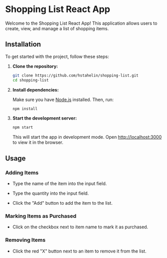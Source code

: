 # Shopping List React App

Welcome to the Shopping List React App! This application allows users to create, view, and manage a list of shopping items.

## Installation

To get started with the project, follow these steps:

1. **Clone the repository:**

   ```bash
   git clone https://github.com/hstahelin/shopping-list.git
   cd shopping-list
   ```

2. **Install dependencies:**

   Make sure you have [Node.js](https://nodejs.org/) installed. Then, run:

   ```bash
   npm install
   ```

3. **Start the development server:**

   ```bash
   npm start
   ```

   This will start the app in development mode. Open [http://localhost:3000](http://localhost:3000) to view it in the browser.

## Usage

### Adding Items

- Type the name of the item into the input field.
- Type the quantity into the input field.

- Click the "Add" button to add the item to the list.

### Marking Items as Purchased

- Click on the checkbox next to item name to mark it as purchased.

### Removing Items

- Click the red "X" button next to an item to remove it from the list.
